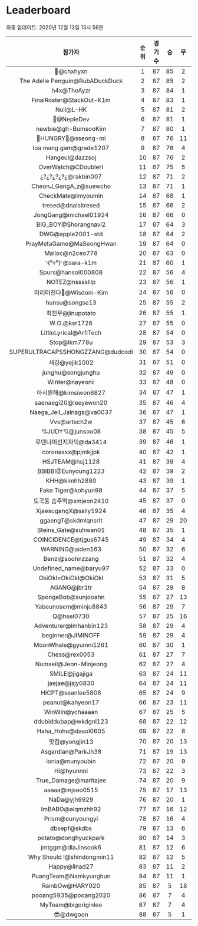 # Leaderboard
최종 업데이트: 2020년 12월 13일 13시 56분




| 참가자 | 순위 | 경기수 | 승 | 무 | 패 | 승점 |
|:---:|:---:|:---:|:---:|:---:|:---:|:---:|
| 👑@chxhyxn | 1 | 87 | 85 | 2 | 0 | 257 |
| The Adelie Penguin@RubADuckDuck | 2 | 87 | 85 | 2 | 0 | 257 |
| h4x@TheAyzr | 3 | 87 | 84 | 1 | 2 | 253 |
| FinalRoster@StackOut-K1m | 4 | 87 | 83 | 1 | 3 | 250 |
| Null@L-HK | 5 | 87 | 81 | 2 | 4 | 245 |
| 🥈@NepleDev | 6 | 87 | 81 | 1 | 5 | 244 |
| newbie@gh-BumsooKim | 7 | 87 | 80 | 1 | 6 | 241 |
| 🍗HUNGRY🍗@sseong-mi | 8 | 87 | 76 | 11 | 0 | 239 |
| loa mang gam@grade1207 | 9 | 87 | 76 | 4 | 7 | 232 |
| Hangeul@dazzsoj | 10 | 87 | 76 | 2 | 9 | 230 |
| OverWatch@CDoubleH | 11 | 87 | 75 | 5 | 7 | 230 |
| ¿?¿?¿?¿?¿@rakbin007 | 12 | 87 | 71 | 2 | 14 | 215 |
| CheonJ_GangA_z@suewcho | 13 | 87 | 71 | 1 | 15 | 214 |
| CheckMate@imyoumin | 14 | 87 | 68 | 1 | 18 | 205 |
| tresed@dnalsitresed | 15 | 87 | 66 | 2 | 19 | 200 |
| JongGang@michael01924 | 16 | 87 | 66 | 0 | 21 | 198 |
| BIG_BOY@Shorangnavi2 | 17 | 87 | 64 | 3 | 20 | 195 |
| DWG@apple2001-std | 18 | 87 | 64 | 2 | 21 | 194 |
| PrayMetaGame@MaSeongHwan | 19 | 87 | 64 | 0 | 23 | 192 |
| Malloc@n2ceo778 | 20 | 87 | 63 | 0 | 24 | 189 |
| ◝(⁰▿⁰)◜@sara-k1m | 21 | 87 | 60 | 1 | 26 | 181 |
| Spurs@hansol000808 | 22 | 87 | 56 | 4 | 27 | 172 |
| NOTEZ@nsssslllp | 23 | 87 | 56 | 1 | 30 | 169 |
| 머리터진다🤯@Wisdom-Kim | 24 | 87 | 56 | 0 | 31 | 168 |
| hunsu@songse13 | 25 | 87 | 55 | 2 | 30 | 167 |
| 최진우@jinupotato | 26 | 87 | 55 | 1 | 31 | 166 |
| W.O.@ksr1726 | 27 | 87 | 55 | 0 | 32 | 165 |
| LittleLyrical@ArfiTech | 28 | 87 | 54 | 0 | 33 | 162 |
| Stop@lkm778u | 29 | 87 | 53 | 3 | 31 | 162 |
| SUPERULTRACAPSSHONGZZANG@dudcodi | 30 | 87 | 54 | 0 | 33 | 162 |
| 세깅@yejik1002 | 31 | 87 | 51 | 0 | 36 | 153 |
| junghu@songjunghu | 32 | 87 | 49 | 0 | 38 | 147 |
| Winter@nayeonii | 33 | 87 | 48 | 0 | 39 | 144 |
| 아시원해@kimsiwon6827 | 34 | 87 | 47 | 1 | 39 | 142 |
| saenaegi20@leeyewon20 | 35 | 87 | 46 | 4 | 37 | 142 |
| Naega_Jeil_Jalnaga@va0037 | 36 | 87 | 47 | 1 | 39 | 142 |
| Vvs@artech2w | 37 | 87 | 45 | 6 | 36 | 141 |
| 💘JUDY💘@junsoo08 | 38 | 87 | 45 | 5 | 37 | 140 |
| 루덴나미선지자덱@da3414 | 39 | 87 | 46 | 1 | 40 | 139 |
| coronaxxx@pjmkjjpk | 40 | 87 | 42 | 1 | 44 | 127 |
| HSJTEAM@hsj1128 | 41 | 87 | 39 | 4 | 44 | 121 |
| BBIBBI@Eunyoung1223 | 42 | 87 | 39 | 2 | 46 | 119 |
| KHH@kimhh2880 | 43 | 87 | 39 | 1 | 47 | 118 |
| Fake Tiger@kohyun98 | 44 | 87 | 37 | 5 | 45 | 116 |
| 도곡동 솜주먹@smjeon2410 | 45 | 87 | 37 | 0 | 50 | 111 |
| XjaesugangX@sally1924 | 46 | 87 | 35 | 4 | 48 | 109 |
| ggaengT@skdmlqnsrlt | 47 | 87 | 29 | 20 | 38 | 107 |
| Steins_Gate@suhwan01 | 48 | 87 | 35 | 1 | 51 | 106 |
| COINCIDENCE@tjgus6745 | 49 | 87 | 34 | 4 | 49 | 106 |
| WARNING@aiden163 | 50 | 87 | 32 | 6 | 49 | 102 |
| Benzi@soohnzzang | 51 | 87 | 32 | 4 | 51 | 100 |
| Undefined_name@baryu97 | 52 | 87 | 33 | 0 | 54 | 99 |
| OkiOkl=OkiOkl@OkiOkl | 53 | 87 | 31 | 5 | 51 | 98 |
| AGANG@jbr1tr | 54 | 87 | 29 | 8 | 50 | 95 |
| SpongeBob@sunjooahn | 55 | 87 | 27 | 13 | 47 | 94 |
| Yabeunosem@minju8843 | 56 | 87 | 29 | 7 | 51 | 94 |
| Q@hsel0730 | 57 | 87 | 25 | 16 | 46 | 91 |
| Adventurer@Imhanbin123 | 58 | 87 | 29 | 4 | 54 | 91 |
| beginner@JIMINOFF | 59 | 87 | 29 | 4 | 54 | 91 |
| MoonWhale@gyumni1261 | 60 | 87 | 30 | 1 | 56 | 91 |
| Chess@rex0053 | 61 | 87 | 27 | 7 | 53 | 88 |
| Numseil@Jeon-Minjeong | 62 | 87 | 27 | 4 | 56 | 85 |
| SMILE@jigajiga | 63 | 87 | 24 | 11 | 52 | 83 |
| jaejae@jsjy0830 | 64 | 87 | 24 | 11 | 52 | 83 |
| HICPT@seanlee5808 | 65 | 87 | 24 | 9 | 54 | 81 |
| peanut@kahyeon17 | 66 | 87 | 23 | 11 | 53 | 80 |
| WinWin@ychaaaan | 67 | 87 | 25 | 5 | 57 | 80 |
| ddubiddubap@wkdgnl123 | 68 | 87 | 22 | 12 | 53 | 78 |
| Haha_Hoho@dasol0605 | 69 | 87 | 22 | 8 | 57 | 74 |
| 맛집@yongjin13 | 70 | 87 | 20 | 13 | 54 | 73 |
| Asgardian@ParkJh38 | 71 | 87 | 19 | 13 | 55 | 70 |
| ionia@munyoubin | 72 | 87 | 20 | 9 | 58 | 69 |
| Hi@hyunnni | 73 | 87 | 22 | 3 | 62 | 69 |
| True_Damage@maritajee | 74 | 87 | 20 | 9 | 58 | 69 |
| aaaaa@mjseo0515 | 75 | 87 | 17 | 13 | 57 | 64 |
| NaDa@yjh9929 | 76 | 87 | 20 | 1 | 66 | 61 |
| ImBABO@alqmzhh92 | 77 | 87 | 16 | 12 | 59 | 60 |
| Prism@eunyoungyi | 78 | 87 | 16 | 4 | 67 | 52 |
| dbsepf@skdbs | 79 | 87 | 13 | 6 | 68 | 45 |
| potato@donghyuckpark | 80 | 87 | 14 | 3 | 70 | 45 |
| jmtggm@dlaJinsook6 | 81 | 87 | 12 | 6 | 69 | 42 |
| Why Should I@shindongmin11 | 82 | 87 | 12 | 5 | 70 | 41 |
| Happy@linad27 | 83 | 87 | 11 | 2 | 74 | 35 |
| PuangTeam@Namkyunghun | 84 | 87 | 11 | 1 | 75 | 34 |
| RainbOw@HARY020 | 85 | 87 | 5 | 18 | 64 | 33 |
| pooang5935@pooang2020 | 86 | 87 | 7 | 4 | 76 | 25 |
| MyTeam@bigoriginlee | 87 | 87 | 7 | 4 | 76 | 25 |
| 😎@dwgoon | 88 | 87 | 5 | 1 | 81 | 16 |
